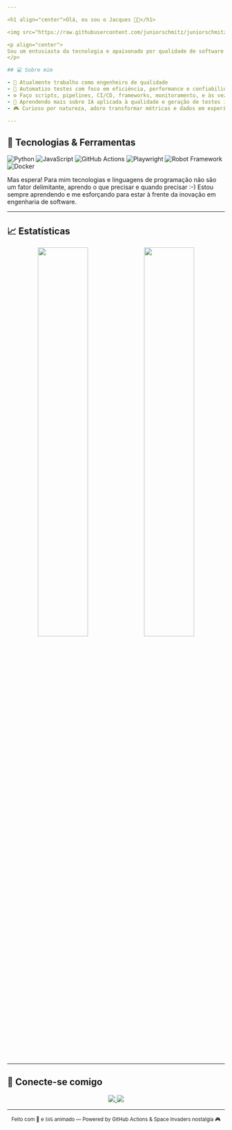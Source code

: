 ```yaml
---

<h1 align="center">Olá, eu sou o Jacques 👨‍🚀</h1>

<img src="https://raw.githubusercontent.com/juniorschmitz/juniorschmitz/main/output/space-invaders-grid.svg" />

<p align="center">
Sou um entusiasta da tecnologia e apaixonado por qualidade de software.
</p>

## 💻 Sobre mim

- 🔭 Atualmente trabalho como engenheiro de qualidade
- 🧪 Automatizo testes com foco em eficiência, performance e confiabilidade
- ⚙️ Faço scripts, pipelines, CI/CD, frameworks, monitoramento, e às vezes até café ☕
- 🌱 Aprendendo mais sobre IA aplicada à qualidade e geração de testes inteligentes
- 🎮 Curioso por natureza, adoro transformar métricas e dados em experiências visuais

---
```


## 🚀 Tecnologias & Ferramentas
![Python](https://img.shields.io/badge/-Python-3776AB?logo=python&logoColor=white&style=for-the-badge)
![JavaScript](https://img.shields.io/badge/-JavaScript-F7DF1E?logo=javascript&logoColor=black&style=for-the-badge)
![GitHub Actions](https://img.shields.io/badge/-GitHub%20Actions-2088FF?logo=github-actions&logoColor=white&style=for-the-badge)
![Playwright](https://img.shields.io/badge/-Playwright-45BA64?logo=playwright&logoColor=white&style=for-the-badge)
![Robot Framework](https://img.shields.io/badge/-Robot%20Framework-C70A33?logo=robotframework&logoColor=white&style=for-the-badge)
![Docker](https://img.shields.io/badge/-Docker-2496ED?logo=docker&logoColor=white&style=for-the-badge)

Mas espera! Para mim tecnologias e linguagens de programação não são um fator delimitante, aprendo o que precisar e quando precisar :-) 
Estou sempre aprendendo e me esforçando para estar à frente da inovação em engenharia de software.

---

## 📈 Estatísticas

<p align="center">
  <img width="48%" src="https://github-readme-stats.vercel.app/api?username=juniorschmitz&show_icons=true&theme=radical" />
  <img width="48%" src="https://github-readme-stats.vercel.app/api/top-langs/?username=juniorschmitz&layout=compact&theme=radical" />
</p>

---

## 📡 Conecte-se comigo

<p align="center">
  <a href="https://www.linkedin.com/in/jacques-schmitz-junior" target="_blank">
    <img src="https://img.shields.io/badge/-LinkedIn-0077B5?logo=linkedin&logoColor=white&style=for-the-badge"/>
  </a>
  <a href="mailto:juniorschmitz9@gmail.com">
    <img src="https://img.shields.io/badge/-Email-EA4335?logo=gmail&logoColor=white&style=for-the-badge"/>
  </a>
</p>

---

<p align="center">
  <sub>Feito com 💜 e <code>SVG</code> animado — Powered by GitHub Actions & Space Invaders nostalgia 🎮</sub>
</p>
